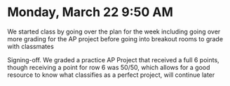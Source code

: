 # Monday, March 22 9:50 AM

We started class by going over the plan for the week including going over more grading for the AP project before going into breakout rooms to grade with classmates

Signing-off. We graded a practice AP Project that received a full 6 points, though receiving a point for row 6 was 50/50, which allows for a good resource to know what classifies as a perfect project, will continue later